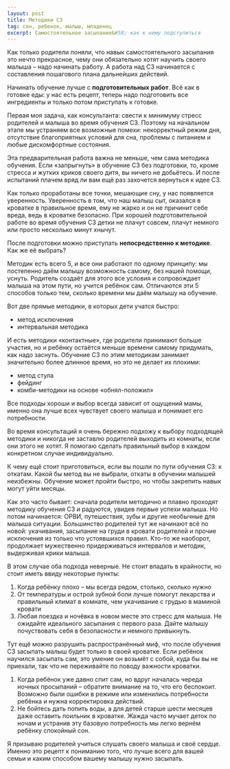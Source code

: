 ```yaml
---
layout: post
title: Методики СЗ
tag: сон, ребенок, малыш, младенец
excerpt: Самостоятельное засыпание&#58; как к нему подступиться
---
```


Как только родители поняли, что навык самостоятельного засыпания это нечто прекрасное, чему они обязательно хотят научить своего малыша – надо начинать работу. А работа над СЗ начинается с составления пошагового плана дальнейших действий.

Начинать обучение лучше с **подготовительных работ**. Всё как в готовке еды: у нас есть рецепт, теперь надо подготовить все ингредиенты и только потом приступать к готовке.

Первая моя задача, как консультанта: свести к минимуму стресс родителей и малыша во время обучения СЗ. Поэтому на начальном этапе мы устраняем все возможные помехи: некорректный режим дня, отсутствие благоприятных условий для сна, проблемы с питанием и любые дискомфортные состояния. 

Эта предварительная работа важна не меньше, чем сама методика обучения. Если «запрыгнуть» в обучение СЗ без подготовки, то, кроме стресса и жутких криков своего дитя, вы ничего не добьётесь. И после испытаний плачем вряд ли вам ещё раз захочется вернуться к идее СЗ.

Как только проработаны все точки, мешающие сну, у нас появляется уверенность. Уверенность в том, что наш малыш сыт, оказался в кроватке в правильное время, ему не жарко и он не причинит себе вреда, ведь в кроватке безопасно. При хорошей подготовительной работе во время обучения СЗ детки не плачут совсем, плачут немного или просто несколько минут хнычут. 

После подготовки можно приступать **непосредственно к методике**. Как же её выбрать? 

Методик есть всего 5, и все они работают по одному принципу: мы постепенно даём малышу возможность самому, без нашей помощи, уснуть. Родитель создаёт для этого все условия и сопровождает малыша на этом пути, но учится ребёнок сам.  Отличаются эти 5 способов только тем, сколько времени мы даём малышу на обучение.

Вот две прямые методики, в которых дети учатся быстро: 

- метод исключения
- интервальная методика

И есть методики «контактные», где родители принимают больше участия, но и ребёнку остаётся меньше времени самому придумать, как надо заснуть. Обучение СЗ по этим методикам занимает значительно более длинное время, но это не делает их плохими:

- метод стула
- фейдинг
- комби-методики на основе «обнял-положил»

Все подходы хороши и выбор всегда зависит от ощущений мамы, именно она лучше всех чувствует своего малыша и понимает его потребности. 

Во время консультаций я очень бережно подхожу к выбору подходящей методики и никогда не заставлю родителей выходить из комнаты, если они этого не хотят. Я помогаю сделать правильный выбор в каждом конкретном случае индивидуально.

К чему ещё стоит приготовиться, если вы пошли по пути обучения СЗ: к откатам. Какой бы метод вы не выбрали, откаты в обучении малышей неизбежны. Обучение может пройти быстро, но чтобы закрепить навык могут уйти месяцы. 

Как это часто бывает: сначала родители методично и плавно проходят методику обучения СЗ и радуются, увидев первые успехи малыша. Но потом начинается: ОРВИ, путешествия, зубы и другие необычные для малыша ситуации. Большинство родителей тут же начинают всё по новой: укачивания,  засыпание на груди в кровати родителей и прочие исключения из только что устоявшихся правил. Кто-то же наоборот, продолжает мужественно придерживаться интервалов и методик, выдерживая крики малыша.

В этом случае оба подхода неверные. Не стоит впадать в крайности, но стоит иметь ввиду некоторые пункты:

1) Когда ребёнку плохо – мы всегда рядом, столько, сколько нужно
2) От температуры и острой зубной боли лучше помогут лекарства и правильный климат в комнате, чем укачивание с грудью в маминой кровати
3) Любая поездка и ночёвка в новом месте это стресс для малыша. Не ожидайте идеального засыпания с первого раза. Дайте малышу почуствовать себя в безопасности и немного привыкнуть. 

Тут ещё можно разрушить распространённый миф, что после обучения СЗ засыпать малыш будет только в своей кроватке. Если ребёнок научился засыпать сам, это умение он возьмёт с собой,  куда бы вы не приехали, так что не переживайте по поводу важности кроватки.

1) Когда ребёнок уже давно спит сам, но вдруг началась череда ночных просыпаний – обратите внимание на то, что его беспокоит. Возможно были ошибки в режиме или изменились потребности ребёнка и нужна корректировка действий.
2) Не бойтесь дать попить воды, а для детей старше шести месяцев даже оставить поильник  в кроватке. Жажда часто мучает деток по ночам и устранив эту базовую потребность мы легко вернём ребёнку спокойный сон. 

Я призываю родителей учиться слушать своего малыша и своё сердце. Именно это рецепт к пониманию того, что лучше всего для вашей семьи и каким способом вашему малышу нужно засыпать. 

